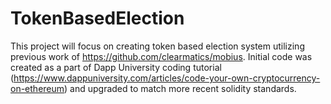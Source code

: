 # TokenBasedElection

This project will focus on creating token based election system utilizing previous work of https://github.com/clearmatics/mobius.
Initial code was created as a part of Dapp University coding tutorial (https://www.dappuniversity.com/articles/code-your-own-cryptocurrency-on-ethereum) and upgraded to match more recent solidity standards.
